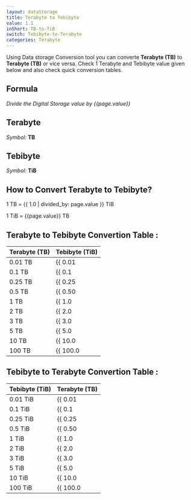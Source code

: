 ```yaml
---
layout: dataStorage
title: Terabyte to Tebibyte
value: 1.1
inShort: TB-to-TiB
switch: Tebibyte-to-Terabyte
categories: Terabyte
---
```


Using Data storage Conversion tool you can converte **Terabyte (TB)** to **Terabyte (TB)** or vice versa. Check 1 Terabyte and Tebibyte value given below and also check quick conversion tables.

## Formula
*Divide the Digital Storage value by {{page.value}}*

## Terabyte
*Symbol:* **TB**

## Tebibyte
*Symbol:* **TiB**

## How to Convert Terabyte to Tebibyte?

1 TB = {{ 1.0 | divided_by: page.value }} TiB

1 TiB = {{page.value}} TB


## Terabyte to Tebibyte Convertion Table :

| Terabyte (TB) | Tebibyte (TiB) |
| ---- | ---- |
| 0.01 TB | {{ 0.01 | divided_by: page.value }} TiB |
| 0.1 TB | {{ 0.1 | divided_by: page.value }} TiB |
| 0.25 TB | {{ 0.25 | divided_by: page.value }} TiB |
| 0.5 TB | {{ 0.50 | divided_by: page.value }} TiB |
| 1 TB | {{ 1.0 | divided_by: page.value }} TiB |
| 2 TB | {{ 2.0 | divided_by: page.value }} TiB |
| 3 TB | {{ 3.0 | divided_by: page.value }} TiB |
| 5 TB | {{ 5.0 | divided_by: page.value }} TiB |
| 10 TB | {{ 10.0 | divided_by: page.value }} TiB |
| 100 TB | {{ 100.0 | divided_by: page.value }} TiB |

## Tebibyte to Terabyte Convertion Table :

| Tebibyte (TiB) | Terabyte (TB) |
| ---- | ---- |
| 0.01 TiB | {{ 0.01 | times: page.value }} TB |
| 0.1 TiB | {{ 0.1 | times: page.value }} TB |
| 0.25 TiB | {{ 0.25 | times: page.value }} TB |
| 0.5 TiB | {{ 0.50 | times: page.value }} TB |
| 1 TiB | {{ 1.0 | times: page.value }} TB |
| 2 TiB | {{ 2.0 | times: page.value }} TB |
| 3 TiB | {{ 3.0 | times: page.value }} TB |
| 5 TiB | {{ 5.0 | times: page.value }} TB |
| 10 TiB | {{ 10.0 | times: page.value }} TB |
| 100 TiB | {{ 100.0 | times: page.value }} TB |


<script>
document.getElementById('selectInput')[16].selected = true
document.getElementById('selectOutput')[17].selected = true
</script>
